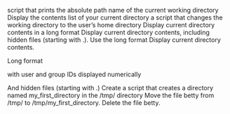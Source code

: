script that prints the absolute path name of the current working directory
Display the contents list of your current directory
a script that changes the working directory to the user’s home directory
Display current directory contents in a long format
Display current directory contents, including hidden files (starting with .). Use the long format
Display current directory contents.

  Long format

  with user and group IDs displayed numerically

  And hidden files (starting with .)
Create a script that creates a directory named my_first_directory in the /tmp/ directory
Move the file betty from /tmp/ to /tmp/my_first_directory.
Delete the file betty.
